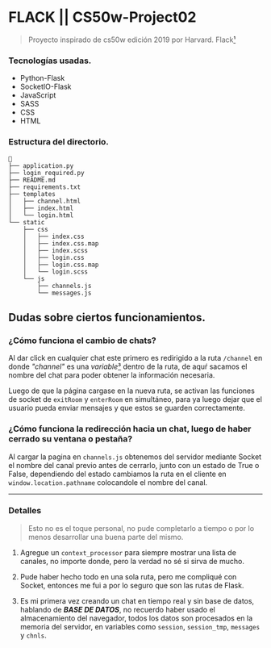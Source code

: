 # FLACK || CS50w-Project02

> Proyecto inspirado de cs50w edición 2019 por Harvard.
> Flack[¹] 
### Tecnologías usadas.
- Python-Flask
- SocketIO-Flask
- JavaScript
- SASS
- CSS
- HTML

### Estructura del directorio.
```
📁
├── application.py
├── login_required.py
├── README.md
├── requirements.txt
├── templates
│   ├── channel.html
│   ├── index.html
│   └── login.html
└── static
    ├── css
    │   ├── index.css
    │   ├── index.css.map
    │   ├── index.scss
    │   ├── login.css
    │   ├── login.css.map
    │   └── login.scss
    └── js
        ├── channels.js
        └── messages.js
```

## Dudas sobre ciertos funcionamientos.
### ¿Cómo funciona el cambio de chats? 

Al dar click en cualquier chat este primero es redirigido a la
ruta `/channel` en donde *"channel"* es una *variable*[³] dentro de
la ruta, de aquŕ sacamos el nombre del chat para poder obtener la información
necesaria.

Luego de que la página cargase en la nueva ruta, se activan las 
funciones de socket de `exitRoom` y `enterRoom` en simultáneo, para ya luego
dejar que el usuario pueda enviar mensajes y que estos se guarden 
correctamente.


### ¿Cómo funciona la redirección hacia un chat, luego de haber cerrado su ventana o pestaña?

Al cargar la pagina en `channels.js` obtenemos del servidor mediante Socket 
el nombre del canal previo antes de cerrarlo, junto con un estado de True o False,
dependiendo del estado cambiamos la ruta en el cliente en `window.location.pathname` 
colocandole el nombre del canal.

----


### Detalles

> Esto no es el toque personal, no pude completarlo a tiempo o por lo menos
> desarrollar una buena parte del mismo.

1) Agregue un `context_processor` para siempre mostrar una lista de canales,
no importe donde, pero la verdad no sé si sirva de mucho.

2) Pude haber hecho todo en una sola ruta, pero me compliqué con Socket, 
entonces me fui a por lo seguro que son las rutas de Flask. 

3) Es mi primera vez creando un chat en tiempo real y sin base de datos, 
hablando de ***BASE DE DATOS***, no recuerdo haber usado el almacenamiento 
del navegador, todos los datos son procesados en la memoria del servidor, 
en variables como `session`, `session_tmp`, `messages` y `chnls`.

[¹]:<https://cs50.harvard.edu/extension/web/2019/fall/projects/2/>
[²]:<https://linux.die.net/man/1/tree>
[³]:<https://flask.palletsprojects.com/en/2.2.x/quickstart/#variable-rules>

